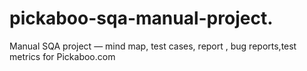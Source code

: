# pickaboo-sqa-manual-project.
Manual SQA project — mind map, test cases,  report , bug reports,test metrics for Pickaboo.com
